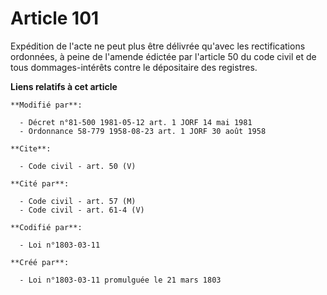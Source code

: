 # Article 101

Expédition de l'acte ne peut plus être délivrée qu'avec les rectifications ordonnées, à peine de l'amende édictée par
l'article 50 du code civil et de tous dommages-intérêts contre le dépositaire des registres.

**Liens relatifs à cet article**

	**Modifié par**:

	  - Décret n°81-500 1981-05-12 art. 1 JORF 14 mai 1981
	  - Ordonnance 58-779 1958-08-23 art. 1 JORF 30 août 1958

	**Cite**:

	  - Code civil - art. 50 (V)

	**Cité par**:

	  - Code civil - art. 57 (M)
	  - Code civil - art. 61-4 (V)

	**Codifié par**:

	  - Loi n°1803-03-11

	**Créé par**:

	  - Loi n°1803-03-11 promulguée le 21 mars 1803
